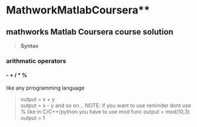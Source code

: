 # MathworkMatlabCoursera**
## mathworks Matlab Coursera course solution
>**Syntax**
### arithmatic operators
#### - + / * %
like any prrogramming language
>output = x + y   
>output = x - y 
and so on...
NOTE: if you want to use reminder dont use % like in C/C++/python you have to use mod func
>output = mod(10,3)
>output = 1 
